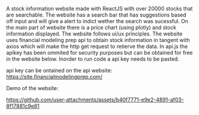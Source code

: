A stock information website made with ReactJS with over 20000 stocks that are searchable. The website has a search bar that has suggestions based off input and will give a alert to indict wether the search was sucessful. On the main part of website there is a price chart (using plotly) and stock information displayed. The website follows ui/ux principles. The website uses financial modeling prep api to obtain stock information in tangent with axios which will make the http get request to retierve the data. In api.js the apikey has been ommited for security purposes but can be obtained for free in the website below. Inorder to run code a api key needs to be pasted. 

api key can be ontained on the api website: https://site.financialmodelingprep.com/

Demo of the website: 



https://github.com/user-attachments/assets/b40f7771-e9e2-4891-af03-8f17881c9e81

